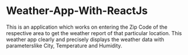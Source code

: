 # Weather-App-With-ReactJs
This is an application which works on entering the Zip Code of the respective area to get the weather report of that particular location. This weather app clearly and precisely displays the weather data with parameterslike City, Temperature and Humidity.
